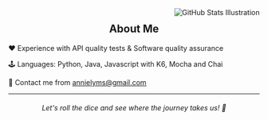 <img align='right' src="https://github-readme-stats.vercel.app/api?username=annielymariah&show_icons=true&theme=radical&bg_color=0D1117&text_color=646A71&title_color=ffffff&icon_color=FE3E86&border_color=534B78" alt="GitHub Stats Illustration">

<h2 align="center">
  <strong>About Me </strong>
</h2>

♥️ Experience with API quality tests & Software quality assurance

🕹️ Languages: Python, Java, Javascript with K6, Mocha and Chai

💌 Contact me from annielyms@gmail.com
<hr>

<h6 align="center">
Let's roll the dice and see where the journey takes us! 🎲
</h6>
